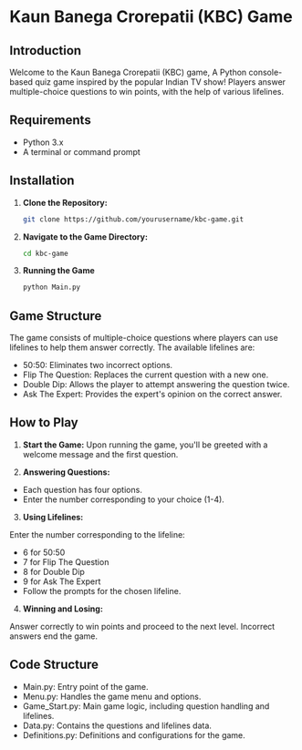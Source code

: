 # Kaun Banega Crorepatii (KBC) Game

## Introduction
Welcome to the Kaun Banega Crorepatii (KBC) game, A Python console-based quiz game inspired by the popular Indian TV show! Players answer multiple-choice questions to win points, with the help of various lifelines.

## Requirements
- Python 3.x
- A terminal or command prompt

## Installation
1. **Clone the Repository:**
   ```bash
   git clone https://github.com/yourusername/kbc-game.git

2. **Navigate to the Game Directory:**
   ```bash
   cd kbc-game

3. **Running the Game**
   ```bash
   python Main.py

## Game Structure

The game consists of multiple-choice questions where players can use lifelines to help them answer correctly. The available lifelines are:

- 50:50: Eliminates two incorrect options.
- Flip The Question: Replaces the current question with a new one.
- Double Dip: Allows the player to attempt answering the question twice.
- Ask The Expert: Provides the expert's opinion on the correct answer.

## How to Play
1. **Start the Game:**
Upon running the game, you'll be greeted with a welcome message and the first question.

2. **Answering Questions:**

- Each question has four options.
- Enter the number corresponding to your choice (1-4).
3. **Using Lifelines:**

Enter the number corresponding to the lifeline:
- 6 for 50:50
- 7 for Flip The Question
- 8 for Double Dip
- 9 for Ask The Expert
- Follow the prompts for the chosen lifeline.
4. **Winning and Losing:**

Answer correctly to win points and proceed to the next level.
Incorrect answers end the game.
## Code Structure
- Main.py: Entry point of the game.
- Menu.py: Handles the game menu and options.
- Game_Start.py: Main game logic, including question handling and lifelines.
- Data.py: Contains the questions and lifelines data.
- Definitions.py: Definitions and configurations for the game. 
